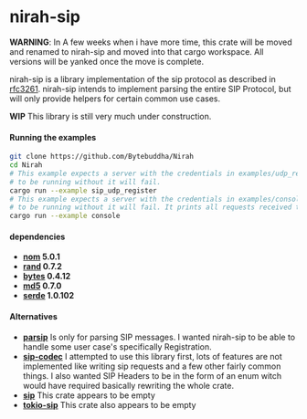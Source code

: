 # nirah-sip

 **WARNING**: In A few weeks when i have more time, this crate will be
  moved and renamed to nirah-sip and moved into that cargo workspace.
 All versions will be yanked once the move is complete.

nirah-sip is a library implementation of the sip protocol as described in
[rfc3261](https://tools.ietf.org/html/rfc3261). nirah-sip intends to implement
parsing the entire SIP Protocol, but will only provide helpers for certain
common use cases.

**WIP** This library is still very much under construction.

#### Running the examples
```bash
git clone https://github.com/Bytebuddha/Nirah
cd Nirah
# This example expects a server with the credentials in examples/udp_register.rs
# to be running without it will fail.
cargo run --example sip_udp_register
# This example expects a server with the credentials in examples/console.rs
# to be running without it will fail. It prints all requests received to the terminal.
cargo run --example console
```

#### dependencies
  - **[nom](https://crates.io/crates/nom) 5.0.1**
  - **[rand](https://crates.io/crates/rand) 0.7.2**
  - **[bytes](https://crates.io/crates/bytes) 0.4.12**
  - **[md5](https://crates.io/crates/md5) 0.7.0**
  - **[serde](https://crates.io/crates/serde) 1.0.102**

#### Alternatives
  - **[parsip](https://crates/crates/parsip)**
  Is only for parsing SIP messages. I wanted nirah-sip to be able to handle some user case's
  specifically Registration.
  - **[sip-codec](https://crates/crates/sip-codec)**
  I attempted to use this library first, lots of features are not implemented like writing
  sip requests and a few other fairly common things. I also wanted SIP Headers to be in the form of an enum witch would have required
  basically rewriting the whole crate.
  - **[sip](https://crates/crates/sip)**
  This crate appears to be empty
  - **[tokio-sip](https://crates.io/crates/tokio-sip)**
  This crate also appears to be empty

